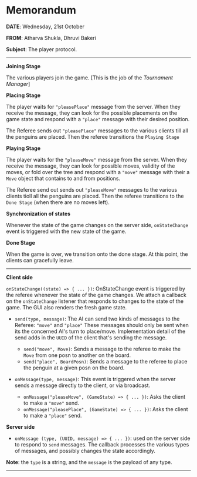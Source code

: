 # Memorandum

**DATE**: Wednesday, 21st October

**FROM**: Atharva Shukla, Dhruvi Bakeri

**Subject**: The player protocol.

---
**Joining Stage**

The various players join the game. [This is the job of the _Tournament Manager_]

**Placing Stage**

The player waits for `"pleasePlace"` message from the server. When they receive the message, they can look for the possible placements on the game state and respond with a `"place"` message with their desired position. 

The Referee sends out `"pleasePlace"` messages to the various clients till all the penguins are placed. Then the referee transitions the `Playing Stage`

**Playing Stage**

The player waits for the `"pleaseMove"` message from the server. When they receive the message, they can look for possible moves, validity of the moves, or fold over the tree and respond with a `"move"` message with their a `Move` object that contains to and from positions. 

The Referee send out sends out `"pleaseMove"` messages to the various clients tioll all the penguins are placed. Then the referee transitions to the `Done Stage` (when there are no moves left). 

**Synchronization of states**

Whenever the state of the game changes on the server side, `onStateChange` event is triggered with the new state of the game. 

**Done Stage**

When the game is over, we transition onto the done stage. At this point, the clients can gracefully leave. 

---

**Client side**

`onStateChange((state) => { ... })`: OnStateChange event is triggered by the referee whenever the state of the game changes. We attach a callback on the `onStateChange` listener that responds to changes to the state of the game. The GUI also renders the fresh game state.

- `send(type, message)`: The AI can send two kinds of messages to the Referee: `"move"` and `"place"` These messages should only be sent when its the concerned AI's turn to place/move. Implementation detail of the send adds in the `UUID` of the client that's sending the message. 
  - `send("move", Move)`: Sends a message to the referee to make the `Move` from one posn to another on the board. 
  - `send("place", BoardPosn)`: Sends a message to the referee to place the penguin at a given posn on the board. 

- `onMessage(type, message)`: This event is triggered when the server sends a message directly to the client, or via broadcast.
  - `onMessage("pleaseMove", (GameState) => { ... })`: Asks the client to make a `"move"` send.
  - `onMessage("pleasePlace", (GameState) => { ... })`: Asks the client to make a `"place"` send.

**Server side**

- `onMessage (type, (UUID, message) => { ... })`: used on the server side to respond to `send` messages. The callback processes the various types of messages, and possibly changes the state accordingly. 

**Note**: the `type` is a string, and the `message` is the payload of any type. 

---